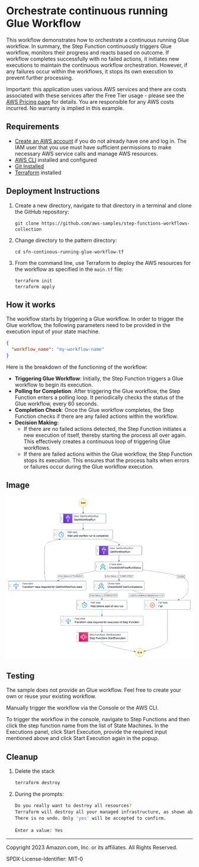 # Orchestrate continuous running Glue Workflow

This workflow demonstrates how to orchestrate a continuous running Glue workflow. In summary, the Step Function continuously triggers Glue workflow, monitors their progress and reacts based on outcome. If workflow completes successfully with no failed actions, it initiates new executions to maintain the continuous workflow orchestration. However, if any failures occur within the workflows, it stops its own execution to prevent further processing.

Important: this application uses various AWS services and there are costs associated with these services after the Free Tier usage - please see the [AWS Pricing page](https://aws.amazon.com/pricing/) for details. You are responsible for any AWS costs incurred. No warranty is implied in this example.

## Requirements

* [Create an AWS account](https://portal.aws.amazon.com/gp/aws/developer/registration/index.html) if you do not already have one and log in. The IAM user that you use must have sufficient permissions to make necessary AWS service calls and manage AWS resources.
* [AWS CLI](https://docs.aws.amazon.com/cli/latest/userguide/install-cliv2.html) installed and configured
* [Git Installed](https://git-scm.com/book/en/v2/Getting-Started-Installing-Git)
* [Terraform](https://learn.hashicorp.com/tutorials/terraform/install-cli?in=terraform/aws-get-started) installed

## Deployment Instructions

1. Create a new directory, navigate to that directory in a terminal and clone the GitHub repository:
    ```
    git clone https://github.com/aws-samples/step-functions-workflows-collection
    ```
1. Change directory to the pattern directory:
    ```
    cd sfn-continous-running-glue-workflow-tf
    ```
1. From the command line, use Terraform to deploy the AWS resources for the workflow as specified in the ```main.tf``` file:
    ```
    terraform init
    terraform apply
    ```

## How it works

The workflow starts by triggering a Glue workflow. In order to trigger the Glue workflow, the following parameters need to be provided in the execution input of your state machine.

```json
{
  "workflow_name": "my-workflow-name"
}
```

Here is the breakdown of the functioning of the workflow:
* **Triggering Glue Workflow**: Initially, the Step Function triggers a Glue workflow to begin its execution.
* **Polling for Completion**: After triggering the Glue workflow, the Step Function enters a polling loop. It periodically checks the status of the Glue workflow, every 60 seconds.
* **Completion Check**: Once the Glue workflow completes, the Step Function checks if there are any failed actions within the workflow.
* **Decision Making:**
    * If there are no failed actions detected, the Step Function initiates a new execution of itself, thereby starting the process all over again. This effectively creates a continuous loop of triggering Glue workflows.
    * If there are failed actions within the Glue workflow, the Step Function stops its execution. This ensures that the process halts when errors or failures occur during the Glue workflow execution.

## Image

![image](./resources/stepfunctions_graph.png)

## Testing
The sample does not provide an Glue workflow. Feel free to create your own or reuse your existing workflow.

Manually trigger the workflow via the Console or the AWS CLI.

To trigger the workflow in the console, navigate to Step Functions and then click the step function name from the list of State Machines. In the Executions panel, click Start Execution, provide the required input mentioned above and click Start Execution again in the popup.

## Cleanup

1. Delete the stack
    ```bash
    terraform destroy
    ```
1. During the prompts:
    ```bash
    Do you really want to destroy all resources?
    Terraform will destroy all your managed infrastructure, as shown above.
    There is no undo. Only 'yes' will be accepted to confirm.

    Enter a value: Yes
    ```
----
Copyright 2023 Amazon.com, Inc. or its affiliates. All Rights Reserved.

SPDX-License-Identifier: MIT-0
